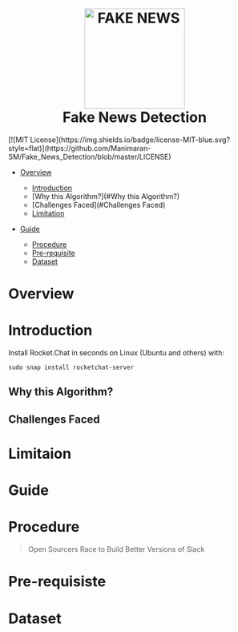 <h1 align="center">
  <img src="https://www.thehindu.com/opinion/op-ed/x9sol6/article29451786.ece/ALTERNATES/FREE_960/Fake-news" height="200px" width="200px" alt="FAKE NEWS"><br>
  Fake News Detection
</h1>
[![MIT License](https://img.shields.io/badge/license-MIT-blue.svg?style=flat)](https://github.com/Manimaran-SM/Fake_News_Detection/blob/master/LICENSE)

* [Overview](#Overview)
   * [Introduction](#Introduction)
   * [Why this Algorithm?](#Why this Algorithm?)
   * [Challenges Faced](#Challenges Faced)
   * [Limitation](#Limitation)
   
* [Guide](#Guide)
  * [Procedure](#Procedure)
  * [Pre-requisite](#Pre-requisiste)
  * [Dataset](#Dataset)


# Overview



# Introduction

Install Rocket.Chat in seconds on Linux (Ubuntu and others) with:

```
sudo snap install rocketchat-server
```

## Why this Algorithm?



## Challenges Faced



# Limitaion



# Guide

# Procedure
> Open Sourcers Race to Build Better Versions of Slack


# Pre-requisiste



# Dataset

